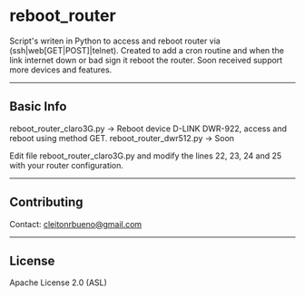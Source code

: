 reboot_router
====

Script's writen in Python to access and reboot router via (ssh|web[GET|POST]|telnet).
Created to add a cron routine and when the link internet  down or bad sign it reboot the router.
Soon received support more devices and features.


-------
Basic Info
-------

reboot_router_claro3G.py -> Reboot device D-LINK DWR-922, access and reboot using method GET.
reboot_router_dwr512.py  -> Soon

Edit file reboot_router_claro3G.py and modify the lines 22, 23, 24 and 25 with your router configuration.


-------
Contributing
-------
Contact: cleitonrbueno@gmail.com


-------
License
-------
Apache License 2.0 (ASL)
